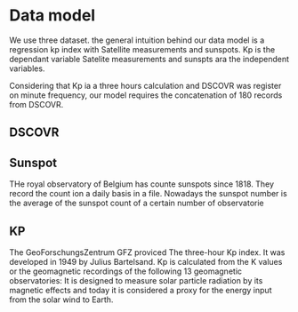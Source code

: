 # Data model
We use three dataset.
the general intuition behind our data model is a regression kp index with Satellite measurements and sunspots.
Kp is the dependant variable
Satelite measurements and sunspts ara the independent variables.

Considering that Kp ia a three hours calculation and DSCOVR was register on minute frequency, our model requires the concatenation of 180 records from DSCOVR.



## DSCOVR

## Sunspot
THe royal observatory of Belgium has counte sunspots since 1818. They record the count ion a daily basis in a file.
Nowadays the sunspot number is the average of the sunspot count of a certain number of observatorie

## KP
The GeoForschungsZentrum GFZ proviced The three-hour Kp index. It was developed in 1949 by Julius Bartelsand.
Kp is calculated from the K values or the geomagnetic recordings of the following 13 geomagnetic observatories:
It is designed to measure solar particle radiation by its magnetic effects and today it is considered a proxy for the energy input from the solar wind to Earth.

